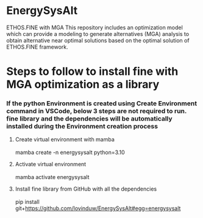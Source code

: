 # EnergySysAlt

ETHOS.FINE with MGA
This repository includes an optimization model which can provide a modeling to generate alternatives (MGA) analysis to obtain alternative near optimal solutions based on the optimal solution of ETHOS.FINE framework.

# Steps to follow to install fine with MGA optimization as a library

### If the python Environment is created using Create Environment command in VSCode, below 3 steps are not required to run. fine library and the dependencies will be automatically installed during the Environment creation process 

1. Create virtual environment with mamba\
   \
  mamba create -n energysysalt python=3.10                

2. Activate virtual environment\
   \
  mamba activate energysysalt

3. Install fine library from GitHub with all the dependencies\
   \
  pip install git+https://github.com/lovinduw/EnergySysAlt#egg=energysysalt

